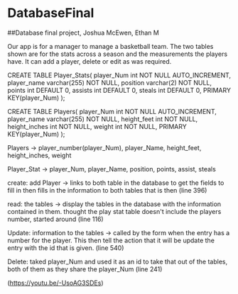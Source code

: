 # DatabaseFinal
##Database final project, Joshua McEwen, Ethan M

Our app is for a manager to manage a basketball team. The two tables shown are for the stats  across a season and the measurements the players have. It can add a player, delete or edit as was required.

CREATE TABLE Player_Stats(
	player_Num int NOT NULL AUTO_INCREMENT,
	player_name varchar(255) NOT NULL,
	position varchar(2) NOT NULL,
	points int DEFAULT 0,
	assists int DEFAULT 0,
	steals int DEFAULT 0,
	PRIMARY KEY(player_Num)
);

CREATE TABLE Players(
	player_Num int NOT NULL AUTO_INCREMENT,
	player_name varchar(255) NOT NULL,
	height_feet int NOT NULL,
	height_inches int NOT NULL,
	weight int NOT NULL,
	PRIMARY KEY(player_Num)
);

Players -> player_number(player_Num), player_Name, height_feet, height_inches, weight  
                                        
Player_Stat -> player_Num, player_Name, position, points, assist, steals

create: add Player -> links to both table in the database to get the fields to fill in then fills in the information to both tables that is then (line 396)

read: the tables -> display the tables in the database with the information contained in  them. thought the play stat table doesn't include the players number, started around (line 116)

Update: information to the tables -> called by the form when the entry has a number for the player. This then tell the action that it will be update the entry with the id that is given. (line 540)

Delete: taked player_Num and used it as an id to take that out of the tables, both of them as they share the player_Num (line 241)

(https://youtu.be/-UsoAG3SDEs)
